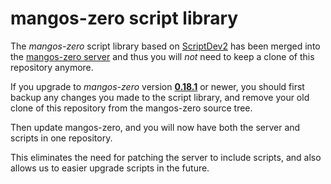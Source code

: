 mangos-zero script library
==========================
The *mangos-zero* script library based on [ScriptDev2][1] has been merged into
the [mangos-zero server][2] and thus you will *not* need to keep a clone of
this repository anymore.

If you upgrade to *mangos-zero* version **[0.18.1][3]** or newer, you should
first backup any changes you made to the script library, and remove your old
clone of this repository from the mangos-zero source tree.

Then update mangos-zero, and you will now have both the server and scripts in
one repository.

This eliminates the need for patching the server to include scripts, and also
allows us to easier upgrade scripts in the future.


[1]: https://github.com/scriptdev2/scriptdev2-classic "ScriptDev2 for vanilla WoW"
[2]: https://github.com/mangoszero/server "mangos-zero server"
[3]: https://github.com/mangoszero/server/releases/tag/v0.18.1
